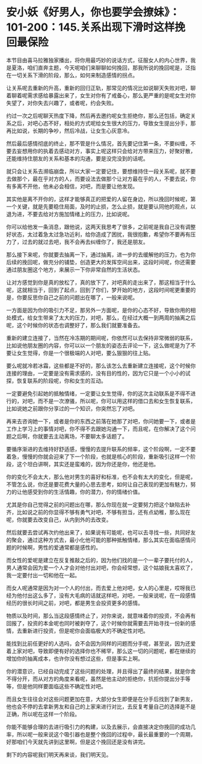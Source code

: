 # 安小妖《好男人，你也要学会撩妹》：101-200：145.关系出现下滑时这样挽回最保险

本节目由喜马拉雅独家播出，将你用最巧妙的说话方式，征服女人的内心世界，我是夏洛，咱们直奔主题，今天呢咱们来聊聊如何挽回，那我所说的挽回呢是，泛指在一切关系下滑的阶段，那么，如何来制造感情的拐点。

让关系呢去重新的升高，重新的回归正轨，那常见的情况比如说聊天失败对吧，聊着聊着呢需求感给暴露出来了，女生对你有了戒备心，那么更严重的是呢女生对你失望了，对你失去兴趣了，或者呢，约会失败。

约过一次之后呢聊天热度下降，然后再去邀约呢女生拒绝你，那么还包括，确定关系之后，对吧心态不好，相处的方式呢给女生很大的压力，导致女生提出分手，那再比如说，长期的争吵，然后冷战，让女生心灰意冷。

然后最后感情彻底的终止，那不管是什么情况，首先要记住第一条，不要纠缠，不要去妄想用你的执着去感动对方，事实上呢这样只会给对方带来压力，好聚好散，还能维持住朋友的关系和基本的沟通，要是没完没到的话呢。

就只会让关系去濒临崩盘，所以大家一定要记住，要想维持住一段关系呢，就不要去做那个，最在乎对方的人，而要设法去做那个让对方最在乎的人，不要去说，你有多离不开他，他未必会相信，对吧，而是要让他发现。

其实他是离不开你的，这样才能够真正的把爱的人留在身边，所以挽回时候呢，第一个关键，就是先要稳住局面，及时的止损，怎么止损，就是要认同他的观点，以退为进，不要去给对方施加情绪上的压力，比如说呢。

你可以给他发一条消息，跟他说，这两天我思考了很多，之前呢是我自己没有调整好状态，太过着急太过急功近利，给你造成了困扰，我很抱歉，希望你不要再有压力了，过去的就过去吧，我不会再去纠缠你了，我还是朋友。

那么接下来呢，你就要去抽离一下，通过抽离，进一步的去缓解他的压力，也为你后续的挽回呢，做充分的铺垫，创造更大的发挥空间出来，这段时间呢，你还需要通过朋友圈这个地方，来展示一下你非常自然的生活状态。

让对方感觉到你是真的放松了，真的放下了，对吧真的走出来了，那这相当于什么呢，这就相当于，回到了起点，回到了你们，梦开始的地方，这段时间呢更重要的是，你要反思你自己之前的问题出在哪了，一般来说呢。

一方面是因为你的吸引力不足，那另外一方面呢，是你的心态不好，导致你用的相处模式，给女生带来了太大的压力，对吧，那么，在经过大概一到两周的抽离之后呢，这个时候你的状态也调整好了，那么我们就要准备去。

重新的建立连接了，当然在冷冻期的期间呢，你依然可以去保持非常微弱的联系，比如说他朋友圈的内容，你可以以一个朋友的姿态去评论一下，这么做呢是为了不要让女生觉得，你是一个很极端的人对吧，要么狠狠的往上贴。

要么呢就冷若冰霜，这些都是不好的，那么该怎么去重新建立连接呢，这个时候你连接的理由，一定要是没有需求感的，没有目的性的，因为它只是一个小小的试探，恢复联系的阶段呢，你和女生的互动。

一定要避免引起她的抵触情绪，一定要让女生觉得，你的这次主动联系是不得不进行的，对吧，而不是一次潦骚，所以呢，你可以用这样的借口去和女生恢复联系，比如说她之前跟你分享过的一个知识，你突然忘了对吧。

再来去咨询她一下，或者是你的东西之前落在她那了对吧，你问她要一下，或者是工作上学习上的事情对吧，你不得不去跟她沟通一下，而且呢，在你解决了这个问题之后啊，你就要去主动离场，不要聊太多话题了。

要循序渐进的去维持好舒适感，慢慢的去提升联系的频率，这个阶段啊，一定不要着急，慢慢的你就会迎来了下一个阶段，也就是核心的阶段，重新吸引这样一个阶段，这个坦白讲啊，其实还是蛮难的，因为你还是你，他还是他。

你的变化不会太大，那么他对男生的喜好和标准，也不会有太大的变化，但是呢，不管怎么说，你还是要花费大量的心思去思考，如何让自己表现的更加有魅力，努力的让他感受到你的生活情趣，你的潜力，你的情绪价值。

尤其是你自己觉得之前的问题出在哪，那么你现在就一定要努力把这个缺陷去补齐，比如说之前的你显得不够有勇气对吧，不够有担当，还有点幼稚，那么现在呢，你就要去改变自己，从内到外的去改变。

然后就要去尝试再次约他出来了，如果说有可能呢，也可以去寻找一些，共同好友的聚会，通过这种方式去，最小化他可能的那种抵触情绪，那么其实在面临感情问题的时候啊，男性的爱通常都是感性的。

而女性的爱呢是建立在反复推敲之后的，因为他们找的是一个一辈子要托付的人，男人通常会因为爱一个人才会对他付出对吧，你会经常想，这个姑娘我太喜欢了，我一定要付出一切和他在一起。

而女人呢通常是因为对一个人的付出，而去爱上他对吧，女人的心里是，哎呀我已经为他付出这么多了，没有大毛病的话就这样吧，对吧，一般来说呢，在一段感情经历的很长时间之前，对吧，都是男生会投资更多的感情。

物质以及时间，那么当这段感情终止了，对你来说，就意味着你的投资，不会再有回报了，投资的本金呢也同时被剥夺了，这个时候你就需要去开始寻找一份新的感情，去重新进行投资，但是呢你会面临极大的不确定性对吧。

能找到比前任更好的人选吗，会不会因为同样的问题而分手呢，甚至说，因为还爱着上家对吧，导致即便有好的选择你也不稀罕，那么这一切的问题呢，都在继续的增加你的抽离成本，也许你没有想过这些，但是事实上啊。

你的潜意识，已经自动完成了这些问题的处理，并且得出了最终的结果，就是你舍不得分开，而从对方的角度来看呢，虽然是他主动的拒绝你，抗拒你提出分手等等，但是他同样要面临这些不确定性对吧。

而且女生往往会对这些问题更加在意，大部分女生即便是在分手后找到了新男友，他也会不停的去拿新男友和自己的上家来进行对比，去反复考量自己的选择是不是正确，所以呢在这样一个阶段。

你能不能够合理的去进行吸引力的构建，以及去展示，会直接决定你挽回的成功几率，所以呢一般来说这个吸引器也是整个挽回的过程中，最长最重要的一个周期，好那咱们今天就先讲到这里啊，但是这个挽回还是没有讲完。

剩下的内容呢我们明天再来谈，我们明天见。